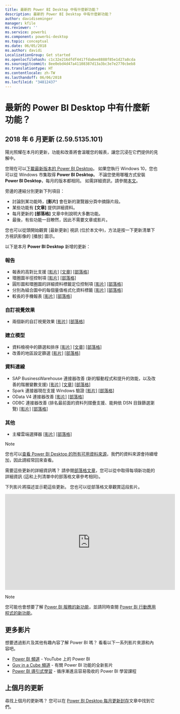 ```yaml
---
title: 最新的 Power BI Desktop 中有什麼新功能？
description: 最新的 Power BI Desktop 中有什麼新功能？
author: davidiseminger
manager: kfile
ms.reviewer: ''
ms.service: powerbi
ms.component: powerbi-desktop
ms.topic: conceptual
ms.date: 06/05/2018
ms.author: davidi
LocalizationGroup: Get started
ms.openlocfilehash: c1c32e216dfdf4417fda8ee8888f85e1d27a8cda
ms.sourcegitcommit: 8ee0ebd4d47a41108387d13a3bc3e7e2770cbeb8
ms.translationtype: HT
ms.contentlocale: zh-TW
ms.lasthandoff: 06/06/2018
ms.locfileid: "34812437"
---
```

# <a name="whats-new-in-the-latest-power-bi-desktop-update"></a>最新的 Power BI Desktop 中有什麼新功能？

## <a name="june-2018-update-2595135101"></a>2018 年 6 月更新 (2.59.5135.101)

陽光照耀在本月的更新，功能和改善將會溫暖您的報表，讓您沉浸在它們提供的見解中。

您現在可以[下載最新版本的 Power BI Desktop](https://powerbi.microsoft.com/desktop)。 如果您執行 Windows 10，您也可以從 Windows 市集取得 **Power BI Desktop**。 不論您使用哪種方式安裝 **Power BI Desktop**，每月的版本都相同。 如需詳細資訊，請參閱[本文](desktop-get-the-desktop.md)。 

旁邊的連結分別更新下列項目：

* 討論到某功能時，**[影片]** 會在新的瀏覽器分頁中摘錄片段。
* 某些功能有 **[文章]** 提供詳細資料。
* 每月更新的 **[部落格]** 文章中則說明大多數功能。
* 最後，有些功能一目瞭然，因此不需要文章或影片。

您也可以從頭開始觀賞 [最新更新] 視訊 (位於本文中)，方法是按一下更新清單下方視訊影像的 [播放] 圖示。

以下是本月 **Power BI Desktop** 新增的更新：


### <a name="reporting"></a>報告

* 報表的高對比支援  [[影片]](https://youtu.be/4VpGtWSrssE?t=13s)  [[文章]](desktop-accessibility.md#high-contrast-support-for-reports)  [[部落格]](https://powerbi.microsoft.com/blog/power-bi-desktop-june-2018-feature-summary/#highContrast) 
* 環圈圖半徑控制項  [[影片]](https://youtu.be/4VpGtWSrssE?t=6m1s)  [[部落格]](https://powerbi.microsoft.com/blog/power-bi-desktop-june-2018-feature-summary/#donutRadius) 
* 圓形圖和環圈圖的詳細資料標籤定位控制項  [[影片]](https://youtu.be/4VpGtWSrssE?t=7m19s)  [[部落格]](https://powerbi.microsoft.com/blog/power-bi-desktop-june-2018-feature-summary/#detailLabels) 
* 分別為組合圖中的每個量值格式化資料標籤  [[影片]](https://youtu.be/4VpGtWSrssE?t=9m29s)  [[部落格]](https://powerbi.microsoft.com/blog/power-bi-desktop-june-2018-feature-summary/#comboLabels) 
* 較長的手機報表  [[影片]](https://youtu.be/4VpGtWSrssE?t=11m26s)  [[部落格]](https://powerbi.microsoft.com/blog/power-bi-desktop-june-2018-feature-summary/#phoneReports) 

### <a name="custom-visuals"></a>自訂視覺效果

* 兩個新的自訂視覺效果  [[影片]](https://youtu.be/4VpGtWSrssE?t=17m42s)  [[部落格]](https://powerbi.microsoft.com/blog/power-bi-desktop-june-2018-feature-summary/#customVisuals) 

### <a name="modeling"></a>建立模型
* 資料檢視中的篩選和排序  [[影片]](https://youtu.be/4VpGtWSrssE?t=13m11s)  [[文章]](desktop-data-view.md#filtering-in-data-view)  [[部落格]](https://powerbi.microsoft.com/blog/power-bi-desktop-june-2018-feature-summary/#filterAndSort) 
* 改善的地區設定篩選   [[影片]](https://youtu.be/4VpGtWSrssE?t=15m35s)  [[部落格]](https://powerbi.microsoft.com/blog/power-bi-desktop-june-2018-feature-summary/#locale) 

### <a name="data-connectivity"></a>資料連線

* SAP BusinessWarehouse 連接器改善 (新的驅動程式和提升的效能，以及改善的階層變數支援)  [[影片]](https://youtu.be/4VpGtWSrssE?t=21m6s) [[文章]](desktop-sap-bw-connector.md)  [[部落格]](https://powerbi.microsoft.com/blog/power-bi-desktop-june-2018-feature-summary/#sapBW) 
* Spark 連接器現在支援 Windows 驗證  [[影片]](https://youtu.be/4VpGtWSrssE?t=24m31s)  [[部落格]](https://powerbi.microsoft.com/blog/power-bi-desktop-june-2018-feature-summary/#spark) 
* OData V4 連接器改善 [[影片]](https://youtu.be/4VpGtWSrssE?t=25m12s)  [[部落格]](https://powerbi.microsoft.com/blog/power-bi-desktop-june-2018-feature-summary/#oData) 
* ODBC 連接器改善 (排名最前面的資料列摺疊支援、能夠依 DSN 目錄篩選瀏覽) [[影片]](https://youtu.be/4VpGtWSrssE?t=26m51s) [[部落格]](https://powerbi.microsoft.com/blog/power-bi-desktop-june-2018-feature-summary/#odbc) 

### <a name="other"></a>其他

* 主權雲端選擇器 [[影片]](https://youtu.be/4VpGtWSrssE?t=27m45s)  [[部落格]](https://powerbi.microsoft.com/blog/power-bi-desktop-june-2018-feature-summary/#nationalCloud) 


> [!NOTE]
> 您也可以[查看 Power BI Desktop 的所有可用資料來源](desktop-data-sources.md)，我們的資料來源會持續增加，因此請經常回來查看。

需要這些更新的詳細資訊嗎？ 請參閱[部落格文章](https://powerbi.microsoft.com/blog/power-bi-desktop-june-2018-feature-summary/)，您可以從中取得每項新功能的詳細資訊 (這和上列清單中的部落格文章參考相同)。


下列影片將描述並示範這些更新。 您也可以從部落格文章觀賞這段影片。

<iframe width="560" height="315" src="https://www.youtube.com/embed/4VpGtWSrssE" frameborder="0" allow="autoplay; encrypted-media" allowfullscreen></iframe>


> [!NOTE]
> 您可能也會想要了解 [Power BI 服務的新功能](service-whats-new.md)，並請同時查閱 [Power BI 行動應用程式的新功能](mobile-whats-new-in-the-mobile-apps.md)。

## <a name="more-videos"></a>更多影片

想要透過影片及其他有趣內容了解 Power BI 嗎？ 看看以下一系列影片來源和內容吧。

-   [Power BI 頻道](https://www.youtube.com/user/mspowerbi) - YouTube 上的 Power BI
-   [Guy in a Cube 頻道](https://www.youtube.com/channel/UCFp1vaKzpfvoGai0vE5VJ0w) - 有關 Power BI 功能的全新影片
-   [Power BI 導引式學習](https://powerbi.microsoft.com/guided-learning/) - 循序漸進且容易吸收的 Power BI 學習課程

## <a name="previous-months-updates"></a>上個月的更新

尋找上個月的更新嗎？ 您可以在 [Power BI Desktop 每月更新封存](desktop-latest-update-archive.md)文章中找到它們。